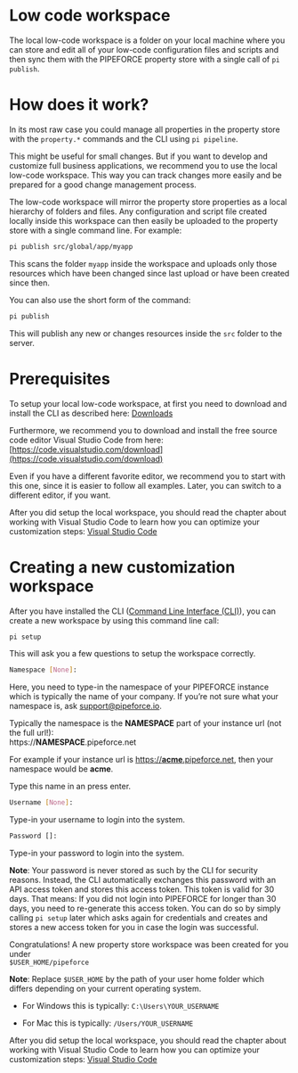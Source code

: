 # Low code workspace

The local low-code workspace is a folder on your local machine where you can store and edit all of your low-code configuration files and scripts and then sync them with the PIPEFORCE property store with a single call of `pi publish`.

# How does it work?

In its most raw case you could manage all properties in the property store with the `property.*` commands and the CLI using `pi pipeline`.

This might be useful for small changes. But if you want to develop and customize full business applications, we recommend you to use the local low-code workspace. This way you can track changes more easily and be prepared for a good change management process.

The low-code workspace will mirror the property store properties as a local hierarchy of folders and files. Any configuration and script file created locally inside this workspace can then easily be uploaded to the property store with a single command line. For example:

```bash
pi publish src/global/app/myapp
```

This scans the folder `myapp` inside the workspace and uploads only those resources which have been changed since last upload or have been created since then.

You can also use the short form of the command:

```bash
pi publish 
```

This will publish any new or changes resources inside the `src` folder to the server.

# Prerequisites

To setup your local low-code workspace, at first you need to download and install the CLI as described here: [Downloads](../guides/downloads)

Furthermore, we recommend you to download and install the free source code editor Visual Studio Code from here: [https://code.visualstudio.com/download](https://code.visualstudio.com/download)

Even if you have a different favorite editor, we recommend you to start with this one, since it is easier to follow all examples. Later, you can switch to a different editor, if you want.

After you did setup the local workspace, you should read the chapter about working with Visual Studio Code to learn how you can optimize your customization steps: [Visual Studio Code](../guides/vs-code)

# Creating a new customization workspace

After you have installed the CLI ([Command Line Interface (CLI)](../api/cli)), you can create a new workspace by using this command line call:

```bash
pi setup
```

This will ask you a few questions to setup the workspace correctly.

```bash
Namespace [None]:
```

Here, you need to type-in the namespace of your PIPEFORCE instance which is typically the name of your company. If you’re not sure what your namespace is, ask [support@pipeforce.io](mailto:support@pipeforce.io).

Typically the namespace is the **NAMESPACE** part of your instance url (not the full url!):  
https://**NAMESPACE**.pipeforce.net

For example if your instance url is [https://**acme**.pipeforce.net](https://acme.pipeforce.net), then your namespace would be **acme**.

Type this name in an press enter.

```bash
Username [None]:
```

Type-in your username to login into the system.

```bash
Password []:
```

Type-in your password to login into the system.

**Note**: Your password is never stored as such by the CLI for security reasons. Instead, the CLI automatically exchanges this password with an API access token and stores this access token. This token is valid for 30 days. That means: If you did not login into PIPEFORCE for longer than 30 days, you need to re-generate this access token. You can do so by simply calling `pi setup` later which asks again for credentials and creates and stores a new access token for you in case the login was successful.

Congratulations! A new property store workspace was been created for you under  
`$USER_HOME/pipeforce`

**Note**: Replace `$USER_HOME` by the path of your user home folder which differs depending on your current operating system.

*   For Windows this is typically: `C:\Users\YOUR_USERNAME`
    
*   For Mac this is typically: `/Users/YOUR_USERNAME`
    

After you did setup the local workspace, you should read the chapter about working with Visual Studio Code to learn how you can optimize your customization steps: [Visual Studio Code](../guides/vs-code)
